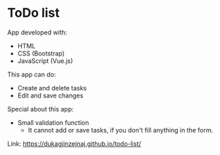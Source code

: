 # ToDo list

App developed with:
- HTML
- CSS (Bootstrap)
- JavaScript (Vue.js)

This app can do:
- Create and delete tasks
- Edit and save changes

Special about this app:
- Small validation function
  - It cannot add or save tasks, if you don't fill anything in the form.

Link: https://dukagjinzejnaj.github.io/todo-list/
